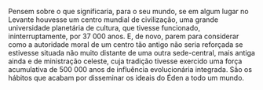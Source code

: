 ﻿Pensem sobre o que significaria, para o seu mundo, se em algum lugar no Levante houvesse um centro mundial de civilização, uma grande universidade planetária de cultura, que tivesse funcionado, ininterruptamente, por 37 000 anos. E, de novo, parem para considerar como a autoridade moral de um centro tão antigo não seria reforçada se estivesse situada não muito distante de uma outra sede-central, mais antiga ainda e de ministração celeste, cuja tradição tivesse exercido uma força acumulativa de 500 000 anos de influência evolucionária integrada. São os hábitos que acabam por disseminar os ideais do Éden a todo um mundo.